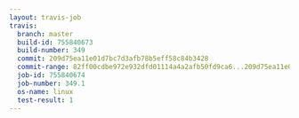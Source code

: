 ```yaml
---
layout: travis-job
travis:
  branch: master
  build-id: 755840673
  build-number: 349
  commit: 209d75ea11e01d7bc7d3afb78b5eff58c84b3428
  commit-range: 82ff00cdbe972e932dfd01114a4a2afb50fd9ca6...209d75ea11e01d7bc7d3afb78b5eff58c84b3428
  job-id: 755840674
  job-number: 349.1
  os-name: linux
  test-result: 1
---
```

